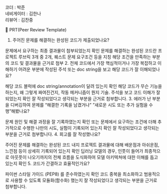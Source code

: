 코더 : 박준<br>
네비게이터 : 김한나<br>
리뷰어 : 김찬중<br>


🔑 PRT(Peer Review Template)

 1. 주어진 문제를 해결하는 완성된 코드가 제출되었나요?

문제에서 요구하는 최종 결과물이 첨부되었는지 확인
문제를 해결하는 완성된 코드란 프로젝트 루브릭 3개 중 2개, 퀘스트 문제 요구조건 등을 지칭
해당 조건을 만족하는 부분의 코드 및 결과물을 근거로 첨부
 2. 전체 코드에서 가장 핵심적이거나 가장 복잡하고 이해하기 어려운 부분에 작성된 주석 또는 doc string을 보고 해당 코드가 잘 이해되었나요?

해당 코드 블럭에 doc string/annotation이 달려 있는지 확인
해당 코드가 무슨 기능을 하는지, 왜 그렇게 짜여진건지, 작동 메커니즘이 뭔지 기술.
주석을 보고 코드 이해가 잘 되었는지 확인
잘 작성되었다고 생각되는 부분을 근거로 첨부합니다.
 3. 에러가 난 부분을 디버깅하여 문제를 “해결한 기록을 남겼거나” ”새로운 시도 또는 추가 실험을 수행”해봤나요?

문제 원인 및 해결 과정을 잘 기록하였는지 확인 또는
문제에서 요구하는 조건에 더해 추가적으로 수행한 나만의 시도, 실험이 기록되어 있는지 확인
잘 작성되었다고 생각되는 부분을 근거로 첨부합니다.
 4. 회고를 잘 작성했나요?

주어진 문제를 해결하는 완성된 코드 내지 프로젝트 결과물에 대해 배운점과 아쉬운점, 느낀점 등이 상세히 기록되어 있는지 확인
딥러닝 모델의 경우, 인풋이 들어가 최종적으로 아웃풋이 나오기까지의 전체 흐름을 도식화하여 모델 아키텍쳐에 대한 이해를 돕고 있는지 확인
 5. 코드가 간결하고 효율적인가요?

파이썬 스타일 가이드 (PEP8) 를 준수하였는지 확인
코드 중복을 최소화하고 범용적으로 사용할 수 있도록 모듈화(함수화) 했는지
잘 작성되었다고 생각되는 부분을 근거로 첨부합니다.
